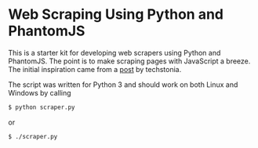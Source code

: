 # Web Scraping Using Python and PhantomJS

This is a starter kit for developing web scrapers using Python and PhantomJS. The point is to make scraping pages with JavaScript a breeze. The initial inspiration came from a [post][1] by techstonia.

The script was written for Python 3 and should work on both Linux and Windows by calling
 
 ```bash
 $ python scraper.py
 ```
 
 or
 
 ```bash
 $ ./scraper.py
 ```


[1]: http://techstonia.com/scraping-with-phantomjs-and-python.html